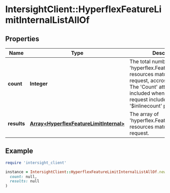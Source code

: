# IntersightClient::HyperflexFeatureLimitInternalListAllOf

## Properties

| Name | Type | Description | Notes |
| ---- | ---- | ----------- | ----- |
| **count** | **Integer** | The total number of &#39;hyperflex.FeatureLimitInternal&#39; resources matching the request, accross all pages. The &#39;Count&#39; attribute is included when the HTTP GET request includes the &#39;$inlinecount&#39; parameter. | [optional] |
| **results** | [**Array&lt;HyperflexFeatureLimitInternal&gt;**](HyperflexFeatureLimitInternal.md) | The array of &#39;hyperflex.FeatureLimitInternal&#39; resources matching the request. | [optional] |

## Example

```ruby
require 'intersight_client'

instance = IntersightClient::HyperflexFeatureLimitInternalListAllOf.new(
  count: null,
  results: null
)
```

